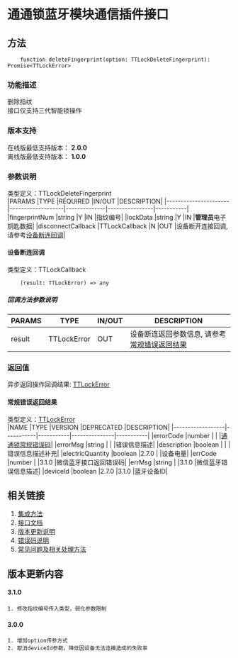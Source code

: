 # 通通锁蓝牙模块通信插件接口  

## 方法
```
    function deleteFingerprint(option: TTLockDeleteFingerprint): Promise<TTLockError>
```  

### 功能描述   
 删除指纹  
 接口仅支持三代智能锁操作  

### 版本支持   
 在线版最低支持版本： **2.0.0**   
 离线版最低支持版本： **1.0.0**  

### 参数说明  
 类型定义：TTLockDeleteFingerprint  
 |PARAMS                |TYPE               |REQUIRED      |IN/OUT          |DESCRIPTION|
 |----------------------|-------------------|--------------|----------------|-----------|
 |fingerprintNum        |string             |Y             |IN              |指纹编号|
 |lockData              |string             |Y             |IN              |**管理员**电子钥匙数据|
 |disconnectCallback    |TTLockCallback     |N             |OUT             |设备断开连接回调, 请参考[设备断连回调](#TTLockCallback)|  

#### <span name="TTLockCallback">设备断连回调</span>  
 类型定义：TTLockCallback  
```
    (result: TTLockError) => any
```  
##### 回调方法参数说明  
 |PARAMS    |TYPE               |IN/OUT         |DESCRIPTION|
 |----------|-------------------|---------------|-----------|
 |result    |TTLockError        |OUT            |设备断连返回参数信息, 请参考[常规错误返回结果](#TTLockError)|  

### 返回值  
 异步返回操作回调结果: [TTLockError](#TTLockError)  

#### <span name="TTLockError">常规错误返回结果</span>  
 类型定义：[TTLockError](../对象类型说明/返回对象.md#TTLockError)   
 |NAME              |TYPE       |VERSION    |DEPRECATED     |DESCRIPTION|
 |------------------|-----------|-----------|---------------|-----------|
 |errorCode         |number     |           |               |[通通锁常规错误码](../参数声明/错误码.md)|
 |errorMsg          |string     |           |               |错误信息描述|
 |description       |boolean    |           |               |错误信息描述补充|
 |electricQuantity  |boolean    |2.7.0      |               |设备电量|
 |errCode           |number     |           |3.1.0          |微信蓝牙接口返回错误码|
 |errMsg            |string     |           |3.1.0          |微信蓝牙错误信息描述|
 |deviceId          |boolean    |2.7.0      |3.1.0          |蓝牙设备ID|  

## 相关链接  
 1. [集成方法](../../../README.md)  
 2. [接口文档](../接口文档.md)  
 3. [版本更新说明](../../版本更新说明.md)  
 4. [错误码说明](../参数声明/错误码.md)  
 5. [常见问题及相关处理方法](../常见问题.md)  

## 版本更新内容  
#### **3.1.0**  
    1. 修改指纹编号传入类型，弱化参数限制  

#### **3.0.0**  
    1. 增加option传参方式  
    2. 取消deviceId参数，降低因设备无法连接造成的失败率  
